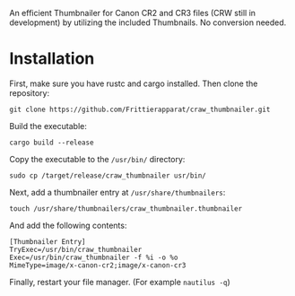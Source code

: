 An efficient Thumbnailer for Canon CR2 and CR3 files (CRW still in development) by utilizing the included Thumbnails. No conversion needed.

# Installation
First, make sure you have rustc and cargo installed.
Then clone the repository:
```
git clone https://github.com/Frittierapparat/craw_thumbnailer.git
```
Build the executable:
```
cargo build --release
```
Copy the executable to the `/usr/bin/` directory:
```
sudo cp /target/release/craw_thumbnailer usr/bin/
```
Next, add a thumbnailer entry at `/usr/share/thumbnailers`:
```
touch /usr/share/thumbnailers/craw_thumbnailer.thumbnailer
```
And add the following contents:
```
[Thumbnailer Entry]
TryExec=/usr/bin/craw_thumbnailer
Exec=/usr/bin/craw_thumbnailer -f %i -o %o
MimeType=image/x-canon-cr2;image/x-canon-cr3
```
Finally, restart your file manager. (For example `nautilus -q`)